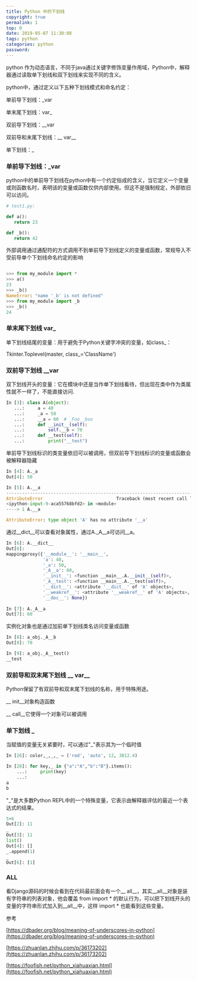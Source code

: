 ```yaml
---
title: Python 中的下划线
copyright: true
permalink: 1
top: 0
date: 2019-05-07 11:30:08
tags: python
categories: python
password:
---
```


python 作为动态语言，不同于java通过关键字修饰变量作用域，Python中，解释器通过读取单下划线和双下划线来实现不同的含义。<!--more-->


python中，通过定义以下五种下划线模式和命名约定：

单前导下划线：_var

单末尾下划线：var_

双前导下划线：__var

双前导和末尾下划线：__ var__

单下划线：_

### 单前导下划线：_var

python中的单前导下划线在python中有一个约定俗成的含义，当它定义一个变量或则函数名时，表明该的变量或函数仅供内部使用。但这不是强制规定，外部依旧可以访问。

```python
# test1.py:

def a():
   return 23

def _b():
   return 42

```
外部调用通过通配符的方式调用不到单前导下划线定义的变量或函数，常规导入不受前导单个下划线命名约定的影响
```python

>>> from my_module import *
>>> a()
23
>>> _b()
NameError: "name '_b' is not defined"
>>> from my_module import _b
>>> _b()
24
```

### 单末尾下划线 var_

单下划线结尾的变量：用于避免于Python关键字冲突的变量，如class_：

Tkinter.Toplevel(master, class_='ClassName')

### 双前导下划线 __var

双下划线开头的变量：它在模块中还是当作单下划线看待，但出现在类中作为类属性就不一样了，不能直接访问.
```python
In [3]: class A(object):
   ...:     a = 40
   ...:     _a = 50
   ...:     __a = 60  # _Foo__boo 
   ...:     def __init__(self):
   ...:         self.__b = 70
   ...:     def __test(self):
   ...:         print("__test")
```
单前导下划线标识的类变量依旧可以被调用，但双前导下划线标识的变量或函数会被解释器隐藏
```python
In [4]: A._a
Out[4]: 50

In [5]: A.__a
---------------------------------------------------------------------------
AttributeError                            Traceback (most recent call last)
<ipython-input-9-aca55768bfd2> in <module>
----> 1 A.__a

AttributeError: type object 'A' has no attribute '__a'

```

通过__dict__可以查看对象属性，通过A._A__a可访问__a。
```python
In [6]: A.__dict__
Out[6]: 
mappingproxy({'__module__': '__main__',
              'a': 40,
              '_a': 50,
              '_A__a': 60,
              '__init__': <function __main__.A.__init__(self)>,
              '_A__test': <function __main__.A.__test(self)>,
              '__dict__': <attribute '__dict__' of 'A' objects>,
              '__weakref__': <attribute '__weakref__' of 'A' objects>,
              '__doc__': None})
              
In [7]: A._A__a
Out[7]: 60
```
实例化对象也是通过加前单下划线类名访问变量或函数

```python
In [8]: a_obj._A__b
Out[8]: 70

In [9]: a_obj._A__test()
__test

```
### 双前导和双末尾下划线 __ var__

Python保留了有双前导和双末尾下划线的名称，用于特殊用途。 

__ init__对象构造函数

__ call__它使得一个对象可以被调用

### 单下划线 _

当赋值的变量无关紧要时，可以通过"_"表示其为一个临时值
```python
In [26]: color,_,_,_ = ('red', 'auto', 12, 3812.4)

In [28]: for key,_ in {"a":"A","b":"B"}.items():
    ...:     print(key)
    ...: 
a
b
```

"_"是大多数Python REPL中的一个特殊变量，它表示由解释器评估的最近一个表达式的结果。
```python
5+6
Out[2]: 11
_
Out[3]: 11
list()
Out[4]: []
_.append(1)
_
Out[6]: [1]
```

### ALL
看Django源码的时候会看到在代码最前面会有一个__ all__，其实__all__对象是装有字符串的列表对象，他会覆盖 from import * 的默认行为，可以把下划线开头的变量的字符串形式加入到__all__中，这样 import * 也能看到这些变量。 


参考

[https://dbader.org/blog/meaning-of-underscores-in-python](https://dbader.org/blog/meaning-of-underscores-in-python)

[https://zhuanlan.zhihu.com/p/36173202](https://zhuanlan.zhihu.com/p/36173202)

[https://foofish.net/python_xiahuaxian.html](https://foofish.net/python_xiahuaxian.html)